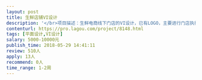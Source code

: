 ```yaml
---                
layout: post       
title: 生鲜店铺VI设计           
description: '</br>项目描述：生鲜电商线下门店的VI设计，已有LOGO，主要进行门店执行方面设计，内容包括但不限于门头、slogan、包装、标识、购物袋、名片、宣传材料、物料、品牌VI标准等。</br></br>人员要求：</br>在上海，具有快消/生鲜方面的品牌和VI设计经验；</br>沟通能力强，有创意；</br>反馈及时、工作态度积极上进</br>'     
contenturl: https://pro.lagou.com/project/8148.html      
tags: [平面设计,VI设计]            
salary: 5000-10000元          
publish_time: 2018-05-29 14:41:11         
review: 510人                   
apply: 13人                   
recommend: 0人                   
time_range: 1-2周              
---                 
```

